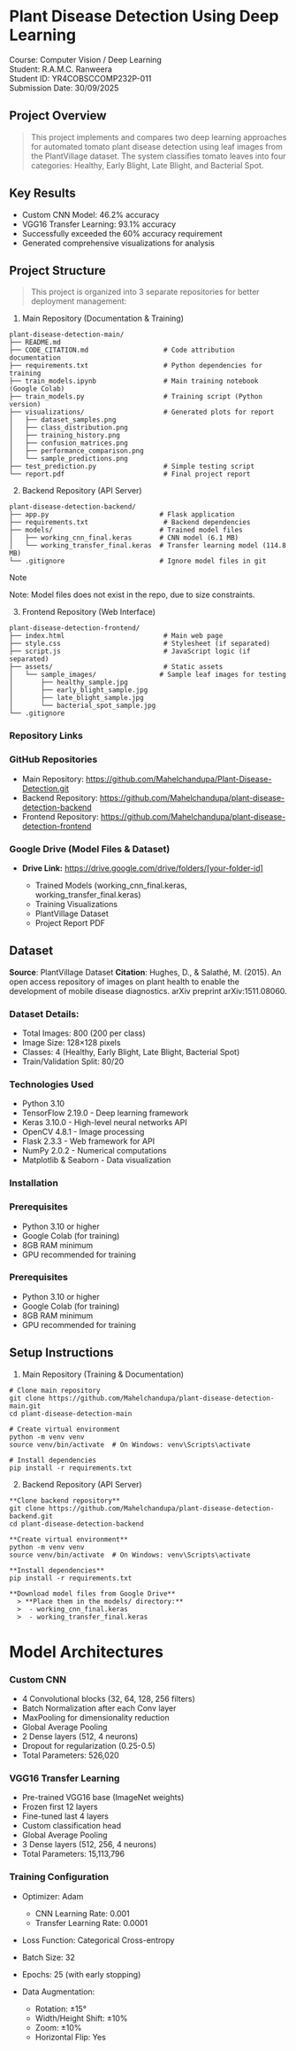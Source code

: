 # Plant Disease Detection Using Deep Learning

Course: Computer Vision / Deep Learning<br/>
Student: R.A.M.C. Ranweera<br/>
Student ID: YR4COBSCCOMP232P-011<br/>
Submission Date: 30/09/2025<br/>

## Project Overview

> This project implements and compares two deep learning approaches for automated tomato plant disease detection using leaf images from the PlantVillage dataset. The system classifies tomato leaves into four categories: Healthy, Early Blight, Late Blight, and Bacterial Spot.

## Key Results

- Custom CNN Model: 46.2% accuracy
- VGG16 Transfer Learning: 93.1% accuracy
- Successfully exceeded the 60% accuracy requirement
- Generated comprehensive visualizations for analysis

## Project Structure

> This project is organized into 3 separate repositories for better deployment management:

1. Main Repository (Documentation & Training)

```
plant-disease-detection-main/
├── README.md                          
├── CODE_CITATION.md                   # Code attribution documentation
├── requirements.txt                   # Python dependencies for training
├── train_models.ipynb                 # Main training notebook (Google Colab)
├── train_models.py                    # Training script (Python version)
├── visualizations/                    # Generated plots for report
│   ├── dataset_samples.png
│   ├── class_distribution.png
│   ├── training_history.png
│   ├── confusion_matrices.png
│   ├── performance_comparison.png
│   └── sample_predictions.png
├── test_prediction.py                 # Simple testing script
└── report.pdf                         # Final project report
```

2. Backend Repository (API Server)

```
plant-disease-detection-backend/
├── app.py                            # Flask application
├── requirements.txt                   # Backend dependencies
├── models/                           # Trained model files
│   ├── working_cnn_final.keras       # CNN model (6.1 MB)
│   └── working_transfer_final.keras  # Transfer learning model (114.8 MB)
└── .gitignore                        # Ignore model files in git
```

> [!NOTE]
> Note: Model files does not exist in the repo, due to size constraints.

3. Frontend Repository (Web Interface)

```
plant-disease-detection-frontend/
├── index.html                         # Main web page
├── style.css                          # Stylesheet (if separated)
├── script.js                          # JavaScript logic (if separated)
├── assets/                            # Static assets
│   └── sample_images/                # Sample leaf images for testing
│       ├── healthy_sample.jpg
│       ├── early_blight_sample.jpg
│       ├── late_blight_sample.jpg
│       └── bacterial_spot_sample.jpg
└── .gitignore
```

### Repository Links
### GitHub Repositories

 - Main Repository: https://github.com/Mahelchandupa/Plant-Disease-Detection.git
 - Backend Repository: https://github.com/Mahelchandupa/plant-disease-detection-backend
 - Frontend Repository: https://github.com/Mahelchandupa/plant-disease-detection-frontend

### Google Drive (Model Files & Dataset)

 - **Drive Link:** https://drive.google.com/drive/folders/[your-folder-id]

   - Trained Models (working_cnn_final.keras, working_transfer_final.keras)
   - Training Visualizations
   - PlantVillage Dataset
   - Project Report PDF

## Dataset

**Source**: PlantVillage Dataset
**Citation**: Hughes, D., & Salathé, M. (2015). An open access repository of images on plant health to enable the development of mobile disease diagnostics. arXiv preprint arXiv:1511.08060.

### Dataset Details:

  - Total Images: 800 (200 per class)
  - Image Size: 128×128 pixels
  - Classes: 4 (Healthy, Early Blight, Late Blight, Bacterial Spot)
  - Train/Validation Split: 80/20

### Technologies Used

  - Python 3.10
  - TensorFlow 2.19.0 - Deep learning framework
  - Keras 3.10.0 - High-level neural networks API
  - OpenCV 4.8.1 - Image processing
  - Flask 2.3.3 - Web framework for API
  - NumPy 2.0.2 - Numerical computations
  - Matplotlib & Seaborn - Data visualization

### Installation

### Prerequisites

  - Python 3.10 or higher
  - Google Colab (for training)
  - 8GB RAM minimum
  - GPU recommended for training

### Prerequisites

  - Python 3.10 or higher
  - Google Colab (for training)
  - 8GB RAM minimum
  - GPU recommended for training

## Setup Instructions

1. Main Repository (Training & Documentation)

```
# Clone main repository
git clone https://github.com/Mahelchandupa/plant-disease-detection-main.git
cd plant-disease-detection-main

# Create virtual environment
python -m venv venv
source venv/bin/activate  # On Windows: venv\Scripts\activate

# Install dependencies
pip install -r requirements.txt
```

2. Backend Repository (API Server)

```
**Clone backend repository**
git clone https://github.com/Mahelchandupa/plant-disease-detection-backend.git
cd plant-disease-detection-backend

**Create virtual environment**
python -m venv venv
source venv/bin/activate  # On Windows: venv\Scripts\activate

**Install dependencies**
pip install -r requirements.txt

**Download model files from Google Drive**
  > **Place them in the models/ directory:**
  >  - working_cnn_final.keras
  >  - working_transfer_final.keras
```

# Model Architectures

### Custom CNN

 - 4 Convolutional blocks (32, 64, 128, 256 filters)
 - Batch Normalization after each Conv layer
 - MaxPooling for dimensionality reduction
 - Global Average Pooling
 - 2 Dense layers (512, 4 neurons)
 - Dropout for regularization (0.25-0.5)
 - Total Parameters: 526,020

### VGG16 Transfer Learning

 - Pre-trained VGG16 base (ImageNet weights)
 - Frozen first 12 layers
 - Fine-tuned last 4 layers
 - Custom classification head
 - Global Average Pooling
 - 3 Dense layers (512, 256, 4 neurons)
 - Total Parameters: 15,113,796

### Training Configuration

 - Optimizer: Adam

   - CNN Learning Rate: 0.001
   - Transfer Learning Rate: 0.0001

 - Loss Function: Categorical Cross-entropy
 - Batch Size: 32
 - Epochs: 25 (with early stopping)
 - Data Augmentation:
    - Rotation: ±15°
    - Width/Height Shift: ±10%
    - Zoom: ±10%
    - Horizontal Flip: Yes